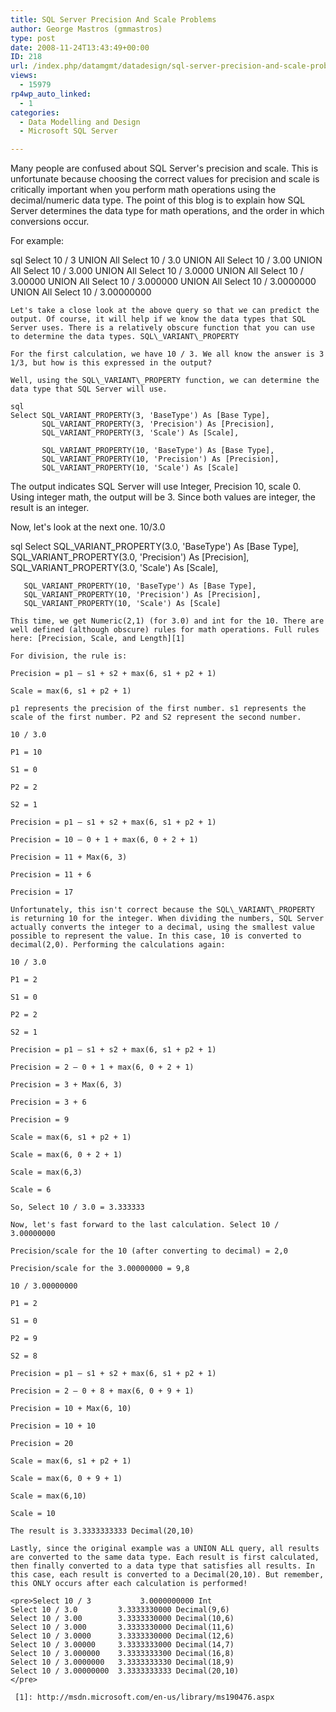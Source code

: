 ```yaml
---
title: SQL Server Precision And Scale Problems
author: George Mastros (gmmastros)
type: post
date: 2008-11-24T13:43:49+00:00
ID: 218
url: /index.php/datamgmt/datadesign/sql-server-precision-and-scale-problems/
views:
  - 15979
rp4wp_auto_linked:
  - 1
categories:
  - Data Modelling and Design
  - Microsoft SQL Server

---
```

Many people are confused about SQL Server's precision and scale. This is unfortunate because choosing the correct values for precision and scale is critically important when you perform math operations using the decimal/numeric data type. The point of this blog is to explain how SQL Server determines the data type for math operations, and the order in which conversions occur.

For example:

sql
Select 10 / 3           UNION All 
Select 10 / 3.0         UNION All 
Select 10 / 3.00        UNION All 
Select 10 / 3.000       UNION All 
Select 10 / 3.0000      UNION All 
Select 10 / 3.00000     UNION All 
Select 10 / 3.000000    UNION All 
Select 10 / 3.0000000   UNION All 
Select 10 / 3.00000000 
```
Let's take a close look at the above query so that we can predict the output. Of course, it will help if we know the data types that SQL Server uses. There is a relatively obscure function that you can use to determine the data types. SQL\_VARIANT\_PROPERTY

For the first calculation, we have 10 / 3. We all know the answer is 3 1/3, but how is this expressed in the output?

Well, using the SQL\_VARIANT\_PROPERTY function, we can determine the data type that SQL Server will use.

sql
Select SQL_VARIANT_PROPERTY(3, 'BaseType') As [Base Type], 
       SQL_VARIANT_PROPERTY(3, 'Precision') As [Precision],
       SQL_VARIANT_PROPERTY(3, 'Scale') As [Scale],

       SQL_VARIANT_PROPERTY(10, 'BaseType') As [Base Type], 
       SQL_VARIANT_PROPERTY(10, 'Precision') As [Precision],
       SQL_VARIANT_PROPERTY(10, 'Scale') As [Scale]
```
The output indicates SQL Server will use Integer, Precision 10, scale 0. Using integer math, the output will be 3. Since both values are integer, the result is an integer.

Now, let's look at the next one. 10/3.0

sql
Select SQL_VARIANT_PROPERTY(3.0, 'BaseType') As [Base Type], 
       SQL_VARIANT_PROPERTY(3.0, 'Precision') As [Precision],
       SQL_VARIANT_PROPERTY(3.0, 'Scale') As [Scale],

       SQL_VARIANT_PROPERTY(10, 'BaseType') As [Base Type], 
       SQL_VARIANT_PROPERTY(10, 'Precision') As [Precision],
       SQL_VARIANT_PROPERTY(10, 'Scale') As [Scale]
```
This time, we get Numeric(2,1) (for 3.0) and int for the 10. There are well defined (although obscure) rules for math operations. Full rules here: [Precision, Scale, and Length][1]

For division, the rule is:

Precision = p1 – s1 + s2 + max(6, s1 + p2 + 1)
  
Scale = max(6, s1 + p2 + 1)

p1 represents the precision of the first number. s1 represents the scale of the first number. P2 and S2 represent the second number.

10 / 3.0
  
P1 = 10
  
S1 = 0
  
P2 = 2
  
S2 = 1

Precision = p1 – s1 + s2 + max(6, s1 + p2 + 1)
  
Precision = 10 – 0 + 1 + max(6, 0 + 2 + 1)
  
Precision = 11 + Max(6, 3)
  
Precision = 11 + 6
  
Precision = 17

Unfortunately, this isn't correct because the SQL\_VARIANT\_PROPERTY is returning 10 for the integer. When dividing the numbers, SQL Server actually converts the integer to a decimal, using the smallest value possible to represent the value. In this case, 10 is converted to decimal(2,0). Performing the calculations again:

10 / 3.0
  
P1 = 2
  
S1 = 0
  
P2 = 2
  
S2 = 1

Precision = p1 – s1 + s2 + max(6, s1 + p2 + 1)
  
Precision = 2 – 0 + 1 + max(6, 0 + 2 + 1)
  
Precision = 3 + Max(6, 3)
  
Precision = 3 + 6
  
Precision = 9

Scale = max(6, s1 + p2 + 1)
  
Scale = max(6, 0 + 2 + 1)
  
Scale = max(6,3)
  
Scale = 6

So, Select 10 / 3.0 = 3.333333

Now, let's fast forward to the last calculation. Select 10 / 3.00000000

Precision/scale for the 10 (after converting to decimal) = 2,0
  
Precision/scale for the 3.00000000 = 9,8

10 / 3.00000000
  
P1 = 2
  
S1 = 0
  
P2 = 9
  
S2 = 8

Precision = p1 – s1 + s2 + max(6, s1 + p2 + 1)
  
Precision = 2 – 0 + 8 + max(6, 0 + 9 + 1)
  
Precision = 10 + Max(6, 10)
  
Precision = 10 + 10
  
Precision = 20

Scale = max(6, s1 + p2 + 1)
  
Scale = max(6, 0 + 9 + 1)
  
Scale = max(6,10)
  
Scale = 10

The result is 3.3333333333 Decimal(20,10)

Lastly, since the original example was a UNION ALL query, all results are converted to the same data type. Each result is first calculated, then finally converted to a data type that satisfies all results. In this case, each result is converted to a Decimal(20,10). But remember, this ONLY occurs after each calculation is performed!

<pre>Select 10 / 3           3.0000000000 Int
Select 10 / 3.0         3.3333330000 Decimal(9,6)
Select 10 / 3.00        3.3333330000 Decimal(10,6)
Select 10 / 3.000       3.3333330000 Decimal(11,6)
Select 10 / 3.0000      3.3333330000 Decimal(12,6)
Select 10 / 3.00000     3.3333333000 Decimal(14,7)
Select 10 / 3.000000    3.3333333300 Decimal(16,8)
Select 10 / 3.0000000   3.3333333330 Decimal(18,9)
Select 10 / 3.00000000  3.3333333333 Decimal(20,10)
</pre>

 [1]: http://msdn.microsoft.com/en-us/library/ms190476.aspx
